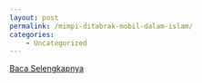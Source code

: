 ```yaml
---
layout: post
permalink: /mimpi-ditabrak-mobil-dalam-islam/
categories:
    - Uncategorized
---
```


[Baca Selengkapnya](/06)